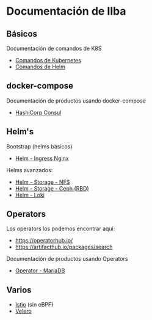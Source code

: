 # Documentación de Ilba

## Básicos

Documentación de comandos de K8S

* [Comandos de Kubernetes](./Comandos-Kubernetes/README.md)
* [Comandos de Helm](./Comandos-Helm/README.md)

## docker-compose

Documentación de productos usando docker-compose

* [HashiCorp Consul](./DC-HashiCorp-Consul/README.md)

## Helm's

Bootstrap (helms básicos)

* [Helm - Ingress Nginx](./Helm-Ingress-Nginx/README.md)

Helms avanzados:

* [Helm - Storage - NFS](./Helm-Storage-NFS/README.md)
* [Helm - Storage - Ceph (RBD)](./Helm-Storage-Ceph-RBD/README.md)
* [Helm - Loki](./Helm-Loki/README.md)

## Operators

Los operators los podemos encontrar aquí:
* https://operatorhub.io/
* https://artifacthub.io/packages/search

Documentación de productos usando Operators

* [Operator - MariaDB](./Operator-MariaDB/README.md)

## Varios

* [Istio](./Varios-Istio/README.md) (sin eBPF)
* [Velero](./Varios-Velero/README.md)